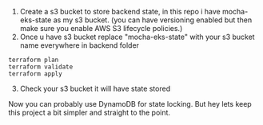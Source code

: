 1. Create a s3 bucket to store backend state, in this repo i have mocha-eks-state as my s3 bucket. (you can have versioning enabled but then make sure you enable AWS S3 lifecycle policies.)
2. Once u have s3 bucket replace "mocha-eks-state" with your s3 bucket name everywhere in backend folder
```
terraform plan
terraform validate
terraform apply
```
3. Check your s3 bucket it will have state stored

Now you can probably use DynamoDB for state locking. But hey lets keep this project a bit simpler and straight to the point.
